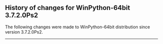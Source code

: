 ﻿## History of changes for WinPython-64bit 3.7.2.0Ps2

The following changes were made to WinPython-64bit distribution since version 3.7.2.0Ps2.

* * *
